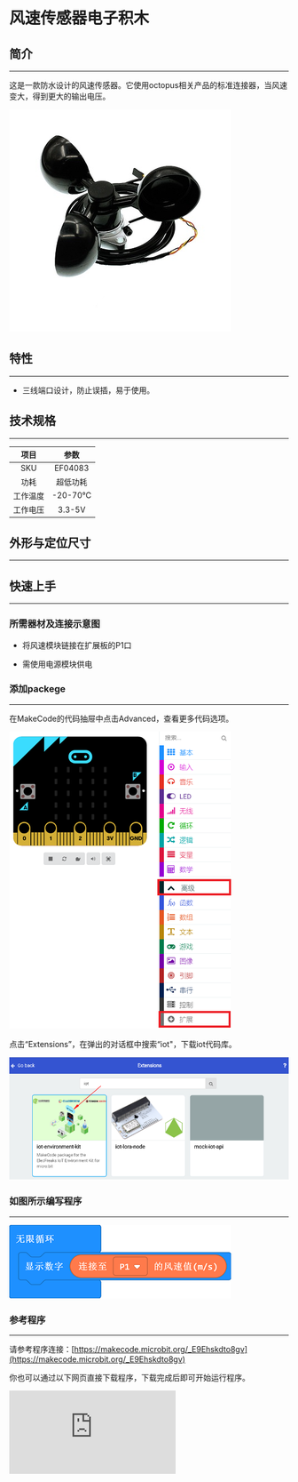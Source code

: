 # 风速传感器电子积木

## 简介
---
这是一款防水设计的风速传感器。它使用octopus相关产品的标准连接器，当风速变大，得到更大的输出电压。

 ![](./images/NsSeG42.jpg)

## 特性
---
- 三线端口设计，防止误插，易于使用。

## 技术规格
---

项目 | 参数
:-: | :-:
SKU|EF04083
功耗|超低功耗
工作温度|-20-70℃
工作电压|3.3-5V

## 外形与定位尺寸
---

## 快速上手
---

### 所需器材及连接示意图

- 将风速模块链接在扩展板的P1口

- 需使用电源模块供电
### 添加packege
---
在MakeCode的代码抽屉中点击Advanced，查看更多代码选项。

 ![](./images/smtcNoB.png)

点击“Extensions”，在弹出的对话框中搜索“iot"，下载iot代码库。

 ![](./images/nOQkv8h.png)

### 如图所示编写程序
---



![](./images/04083_03.png)



### 参考程序
---
请参考程序连接：[https://makecode.microbit.org/_E9Ehskdto8gv](https://makecode.microbit.org/_E9Ehskdto8gv)

你也可以通过以下网页直接下载程序，下载完成后即可开始运行程序。

<div
    style={{
        position: 'relative',
        paddingBottom: '60%',
        overflow: 'hidden',
    }}
>
    <iframe
        src="https://makecode.microbit.org/_E9Ehskdto8gv"
        frameborder="0"
        sandbox="allow-popups allow-forms allow-scripts allow-same-origin"
        style={{
            position: 'absolute',
            width: '100%',
            height: '100%',
        }}
    />
</div>
---

### 结果
- 随着外界风速的大小，micro:bit 的点阵屏上显示出环境的风速信息。

## 相关案例
---

## 技术文档
---

